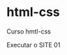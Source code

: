 # html-css
 Curso hmtl-css

 <a href-="https://auguxxtog.github.io/html-css/portifolio001"> Executar o SITE 01 </a>
